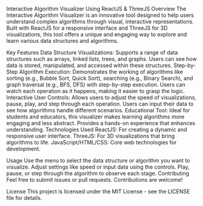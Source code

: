 
Interactive Algorithm Visualizer Using ReactJS & ThreeJS
Overview
The Interactive Algorithm Visualizer is an innovative tool designed to help users understand complex algorithms through visual, interactive representations. Built with ReactJS for a responsive interface and ThreeJS for 3D visualizations, this tool offers a unique and engaging way to explore and learn various data structures and algorithms.

Key Features
Data Structure Visualizations:
Supports a range of data structures such as arrays, linked lists, trees, and graphs.
Users can see how data is stored, manipulated, and accessed within these structures.
Step-by-Step Algorithm Execution:
Demonstrates the working of algorithms like sorting (e.g., Bubble Sort, Quick Sort), searching (e.g., Binary Search), and graph traversal (e.g., BFS, DFS) with step-by-step execution.
Users can watch each operation as it happens, making it easier to grasp the logic.
Interactive User Controls:
Allows users to adjust the speed of visualizations, pause, play, and step through each operation.
Users can input their data to see how algorithms handle different scenarios.
Educational Tool:
Ideal for students and educators, this visualizer makes learning algorithms more engaging and less abstract.
Provides a hands-on experience that enhances understanding.
Technologies Used
ReactJS: For creating a dynamic and responsive user interface.
ThreeJS: For 3D visualizations that bring algorithms to life.
JavaScript/HTML/CSS: Core web technologies for development.

Usage
Use the menu to select the data structure or algorithm you want to visualize.
Adjust settings like speed or input data using the controls.
Play, pause, or step through the algorithm to observe each stage.
Contributing
Feel free to submit issues or pull requests. Contributions are welcome!

License
This project is licensed under the MIT License - see the LICENSE file for details.
